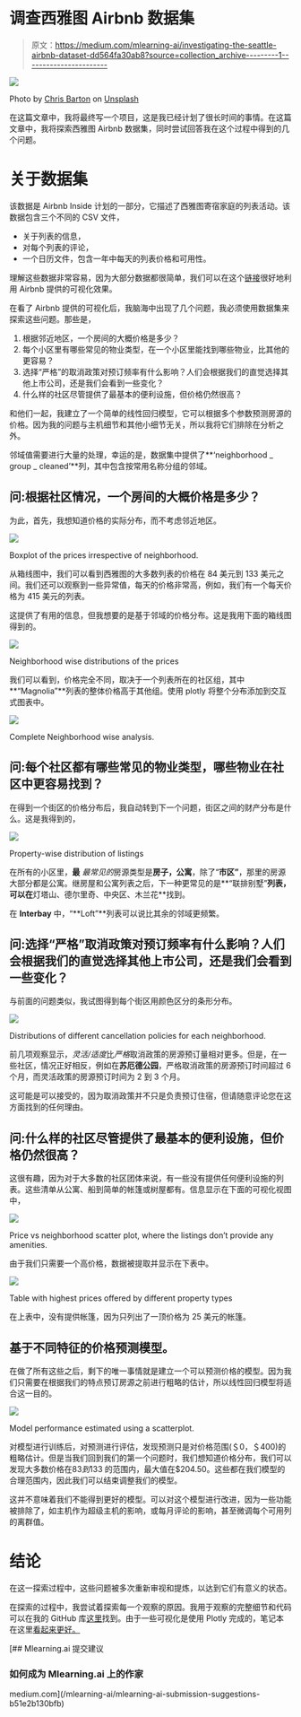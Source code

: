# 调查西雅图 Airbnb 数据集

> 原文：<https://medium.com/mlearning-ai/investigating-the-seattle-airbnb-dataset-dd564fa30ab8?source=collection_archive---------1----------------------->

![](img/14d43436e04e06de2c2a0ca77846c9be.png)

Photo by [Chris Barton](https://unsplash.com/@cjbarton?utm_source=medium&utm_medium=referral) on [Unsplash](https://unsplash.com?utm_source=medium&utm_medium=referral)

在这篇文章中，我将最终写一个项目，这是我已经计划了很长时间的事情。在这篇文章中，我将探索西雅图 Airbnb 数据集，同时尝试回答我在这个过程中得到的几个问题。

# 关于数据集

该数据是 Airbnb Inside 计划的一部分，它描述了西雅图寄宿家庭的列表活动。该数据包含三个不同的 CSV 文件，

*   关于列表的信息，
*   对每个列表的评论，
*   一个日历文件，包含一年中每天的列表价格和可用性。

理解这些数据非常容易，因为大部分数据都很简单，我们可以在这个[链接](http://insideairbnb.com/seattle/)很好地利用 Airbnb 提供的可视化效果。

在看了 Airbnb 提供的可视化后，我脑海中出现了几个问题，我必须使用数据集来探索这些问题。那些是，

1.  根据邻近地区，一个房间的大概价格是多少？
2.  每个小区里有哪些常见的物业类型，在一个小区里能找到哪些物业，比其他的更容易？
3.  选择“严格”的取消政策对预订频率有什么影响？人们会根据我们的直觉选择其他上市公司，还是我们会看到一些变化？
4.  什么样的社区尽管提供了最基本的便利设施，但价格仍然很高？

和他们一起，我建立了一个简单的线性回归模型，它可以根据多个参数预测房源的价格。因为我的问题与主机细节和其他小细节无关，所以我将它们排除在分析之外。

邻域值需要进行大量的处理，幸运的是，数据集中提供了**‘neighborhood _ group _ cleaned’**列，其中包含按常用名称分组的邻域。

## **问:根据社区情况，一个房间的大概价格是多少？**

为此，首先，我想知道价格的实际分布，而不考虑邻近地区。

![](img/054b541a3aab37e49882b82ffff749fd.png)

Boxplot of the prices irrespective of neighborhood.

从箱线图中，我们可以看到西雅图的大多数列表的价格在 84 美元到 133 美元之间。我们还可以观察到一些异常值，每天的价格非常高，例如，我们有一个每天价格为 415 美元的列表。

这提供了有用的信息，但我想要的是基于邻域的价格分布。这是我用下面的箱线图得到的。

![](img/471cc37fb0ee6966ebedbad5ea5d7459.png)

Neighborhood wise distributions of the prices

我们可以看到，价格完全不同，取决于一个列表所在的社区组，其中**“Magnolia”**列表的整体价格高于其他组。使用 plotly 将整个分布添加到交互式图表中。

![](img/e090e9e88724651ea62e83f164b5aec3.png)

Complete Neighborhood wise analysis.

## 问:每个社区都有哪些常见的物业类型，哪些物业在社区中更容易找到？

在得到一个街区的价格分布后，我自动转到下一个问题，街区之间的财产分布是什么。这是我得到的，

![](img/4ac3a3a3f90c35d2b38d61d6cb7709fd.png)

Property-wise distribution of listings

在所有的小区里，**最** *最常见的*房源类型是**房子，公寓**，除了“**市区”**，那里的房源大部分都是公寓。继房屋和公寓列表之后，下一种更常见的是**“联排别墅”**列表，可以在**灯塔山、德尔里奇、中央区、木兰花**找到。

在 **Interbay** 中，“**Loft”**列表可以说比其余的邻域更频繁。

## 问:选择“严格”取消政策对预订频率有什么影响？人们会根据我们的直觉选择其他上市公司，还是我们会看到一些变化？

与前面的问题类似，我试图得到每个街区用颜色区分的条形分布。

![](img/ea90be2e55c1e2851b0162ef507bfa6e.png)

Distributions of different cancellation policies for each neighborhood.

前几项观察显示，*灵活/适度*比*严格*取消政策的房源预订量相对更多。但是，在一些社区，情况正好相反，例如在**苏厄德公园**，严格取消政策的房源预订时间超过 6 个月，而灵活政策的房源预订时间为 2 到 3 个月。

这可能是可以接受的，因为取消政策并不只是负责预订住宿，但请随意评论您在这方面找到的任何理由。

## 问:什么样的社区尽管提供了最基本的便利设施，但价格仍然很高？

这很有趣，因为对于大多数的社区团体来说，有一些没有提供任何便利设施的列表。这些清单从公寓、船到简单的帐篷或树屋都有。信息显示在下面的可视化视图中，

![](img/5e612e7afff7ffb0bc0eb935d0bc9ea4.png)

Price vs neighborhood scatter plot, where the listings don’t provide any amenities.

由于我们只需要一个高价格，数据被提取并显示在下表中。

![](img/e0241f939da506ee4bf5de5fd4abbcd1.png)

Table with highest prices offered by different property types

在上表中，没有提供帐篷，因为只列出了一顶价格为 25 美元的帐篷。

## 基于不同特征的价格预测模型。

在做了所有这些之后，剩下的唯一事情就是建立一个可以预测价格的模型。因为我们只需要在根据我们的特点预订房源之前进行粗略的估计，所以线性回归模型将适合这一目的。

![](img/943983b7a1065856ddb5a7e5c3cd03c0.png)

Model performance estimated using a scatterplot.

对模型进行训练后，对预测进行评估，发现预测只是对价格范围(＄0，＄400)的粗略估计。但是当我们回到我们的第一个问题时，我们想知道价格分布，我们可以发现大多数价格在$83 到$133 的范围内，最大值在$204.50。这些都在我们模型的合理范围内，因此我们可以结束调整我们的模型。

这并不意味着我们不能得到更好的模型。可以对这个模型进行改进，因为一些功能被排除了，如主机作为超级主机的影响，或每月评论的影响，甚至微调每个可用列的离群值。

# 结论

在这一探索过程中，这些问题被多次重新审视和提炼，以达到它们有意义的状态。

在探索的过程中，我尝试着探索每一个观察的原因。我用于观察的完整细节和代码可以在我的 GitHub 库[这里](https://github.com/Akhil-Theerthala/Seattle-Airbnb-Analysis)找到。由于一些可视化是使用 Plotly 完成的，笔记本在这里[看起来更好。](https://nbviewer.org/github/Akhil-Theerthala/Seattle-Airbnb-Analysis/blob/main/analysis.ipynb)

[](/mlearning-ai/mlearning-ai-submission-suggestions-b51e2b130bfb) [## Mlearning.ai 提交建议

### 如何成为 Mlearning.ai 上的作家

medium.com](/mlearning-ai/mlearning-ai-submission-suggestions-b51e2b130bfb)